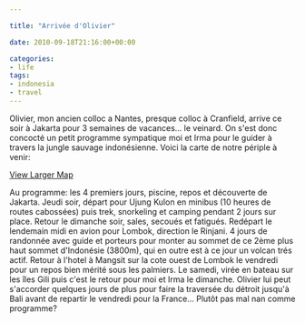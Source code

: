 ```yaml
---

title: "Arrivée d'Olivier"

date: 2010-09-18T21:16:00+00:00

categories: 
- life
tags:
- indonesia
- travel
---
```


Olivier, mon ancien colloc a Nantes, presque colloc à Cranfield, arrive ce soir à Jakarta pour 3 semaines de vacances... le veinard. On s'est donc concocté un petit programme sympatique moi et Irma pour le guider à travers la jungle sauvage indonésienne. Voici la carte de notre périple à venir:

[View Larger
Map](media/http://maps.google.fr/maps/ms?ie=UTF8&hl=fr&t=p&msa=0&msid=103368954965423619569.00049094c20e0e4a362ec&ll=-5.441022,111.379395&spn=11.312301,19.753418&source=embed)

Au programme: les 4 premiers jours, piscine, repos et découverte de Jakarta. Jeudi soir, départ pour Ujung Kulon en minibus (10 heures de routes cabossées) puis trek, snorkeling et camping pendant 2 jours sur place. Retour le dimanche soir, sales, secoués et fatigués. Redépart le lendemain midi en avion pour Lombok, direction le Rinjani. 4 jours de randonnée avec guide et porteurs pour monter au sommet de ce 2ème plus haut sommet d'Indonésie (3800m), qui en outre est à ce jour un volcan trés actif. Retour à l'hotel à Mangsit sur la cote ouest de Lombok le vendredi pour un repos bien mérité sous les palmiers. Le samedi, virée en bateau sur les îles Gili puis c'est le retour pour moi et Irma le dimanche. Olivier lui peut s'accorder quelques jours de plus pour faire la traversée du détroit jusqu'à Bali avant de repartir le vendredi pour la France... Plutôt pas mal nan comme programme?
